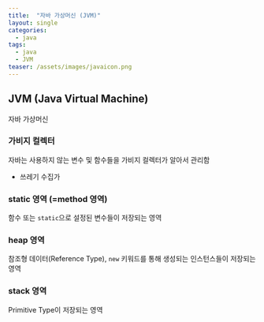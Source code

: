 ```yaml
---
title:  "자바 가상머신 (JVM)"
layout: single
categories:
  - java
tags:
  - java
  - JVM
teaser: /assets/images/javaicon.png
---
```



## JVM (Java Virtual Machine)
자바 가상머신
### 가비지 컬렉터
자바는 사용하지 않는 변수 및 함수들을 가비지 컬렉터가 알아서 관리함
- 쓰레기 수집가

### static 영역 (=method 영역)
함수 또는 `static`으로 설정된 변수들이 저장되는 영역

### heap 영역
참조형 데이터(Reference Type), `new` 키워드를 통해 생성되는 인스턴스들이 저장되는 영역

### stack 영역
Primitive Type이 저장되는 영역



